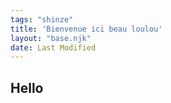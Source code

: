 ```yaml
---
tags: "shinze"
title: 'Bienvenue ici beau loulou'
layout: "base.njk"
date: Last Modified
---
```


## Hello

